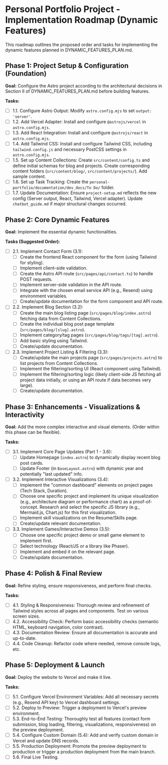 # Personal Portfolio Project - Implementation Roadmap (Dynamic Features)

This roadmap outlines the proposed order and tasks for implementing the dynamic features planned in DYNAMIC_FEATURES_PLAN.md.

## Phase 1: Project Setup & Configuration (Foundation)

**Goal:** Configure the Astro project according to the architectural decisions in Section II of DYNAMIC_FEATURES_PLAN.md before building features.

**Tasks:**

*   [ ] 1.1. Configure Astro Output: Modify `astro.config.mjs` to set `output: 'server'`.
*   [ ] 1.2. Add Vercel Adapter: Install and configure `@astrojs/vercel` in `astro.config.mjs`.
*   [ ] 1.3. Add React Integration: Install and configure `@astrojs/react` in `astro.config.mjs`.
*   [ ] 1.4. Add Tailwind CSS: Install and configure Tailwind CSS, including `tailwind.config.js` and necessary PostCSS settings in `astro.config.mjs`.
*   [ ] 1.5. Set up Content Collections: Create `src/content/config.ts` and define initial schemas for blog and projects. Create corresponding content folders (`src/content/blog/`, `src/content/projects/`). Add sample content.
*   [ ] 1.6. Set up Task Tracking: Create the `personal-portfolio/documentation/dev_docs/To Do/` folder.
*   [ ] 1.7. Update Documentation: Ensure `project-setup.md` reflects the new config (Server output, React, Tailwind, Vercel adapter). Update `chatbot_guide.md` if major structural changes occurred.

## Phase 2: Core Dynamic Features

**Goal:** Implement the essential dynamic functionalities.

**Tasks (Suggested Order):**

*   [ ] 2.1. Implement Contact Form (3.1):
    *   [ ] Create the frontend React component for the form (using Tailwind for styling).
    *   [ ] Implement client-side validation.
    *   [ ] Create the Astro API route (`src/pages/api/contact.ts`) to handle POST requests.
    *   [ ] Implement server-side validation in the API route.
    *   [ ] Integrate with the chosen email service API (e.g., Resend) using environment variables.
    *   [ ] Create/update documentation for the form component and API route.
*   [ ] 2.2. Implement Blog Section (3.2):
    *   [ ] Create the main blog listing page (`src/pages/blog/index.astro`) fetching data from Content Collections.
    *   [ ] Create the individual blog post page template (`src/pages/blog/[slug].astro`).
    *   [ ] Implement category/tag pages (`src/pages/blog/tags/[tag].astro`).
    *   [ ] Add basic styling using Tailwind.
    *   [ ] Create/update documentation.
*   [ ] 2.3. Implement Project Listing & Filtering (3.3):
    *   [ ] Create/update the main projects page (`src/pages/projects.astro`) to list projects from Content Collections.
    *   [ ] Implement the filtering/sorting UI (React component using Tailwind).
    *   [ ] Implement the filtering/sorting logic (likely client-side JS fetching all project data initially, or using an API route if data becomes very large).
    *   [ ] Create/update documentation.

## Phase 3: Enhancements - Visualizations & Interactivity

**Goal:** Add the more complex interactive and visual elements. (Order within this phase can be flexible).

**Tasks:**

*   [ ] 3.1. Implement Core Page Updates (Part 1 - 3.6):
    *   [ ] Update Homepage (`index.astro`) to dynamically display recent blog post cards.
    *   [ ] Update Footer (in `BaseLayout.astro`) with dynamic year and potentially "last updated" info.
*   [ ] 3.2. Implement Interactive Visualizations (3.4):
    *   [ ] Implement the "common dashboard" elements on project pages (Tech Stack, Duration).
    *   [ ] Choose one specific project and implement its unique visualization (e.g., architecture diagram or performance chart) as a proof-of-concept. Research and select the specific JS library (e.g., Mermaid.js, Chart.js) for this first visualization.
    *   [ ] Implement skill visualizations on the Resume/Skills page.
    *   [ ] Create/update relevant documentation.
*   [ ] 3.3. Implement Games/Interactive Demos (3.5):
    *   [ ] Choose one specific project demo or small game element to implement first.
    *   [ ] Select technology (React/JS or a library like Phaser).
    *   [ ] Implement and embed it on the relevant page.
    *   [ ] Create/update documentation.

## Phase 4: Polish & Final Review

**Goal:** Refine styling, ensure responsiveness, and perform final checks.

**Tasks:**

*   [ ] 4.1. Styling & Responsiveness: Thorough review and refinement of Tailwind styles across all pages and components. Test on various screen sizes.
*   [ ] 4.2. Accessibility Check: Perform basic accessibility checks (semantic HTML, keyboard navigation, color contrast).
*   [ ] 4.3. Documentation Review: Ensure all documentation is accurate and up-to-date.
*   [ ] 4.4. Code Cleanup: Refactor code where needed, remove console logs, etc.

## Phase 5: Deployment & Launch

**Goal:** Deploy the website to Vercel and make it live.

**Tasks:**

*   [ ] 5.1. Configure Vercel Environment Variables: Add all necessary secrets (e.g., Resend API key) to Vercel dashboard settings.
*   [ ] 5.2. Deploy to Preview: Trigger a deployment to Vercel's preview environment.
*   [ ] 5.3. End-to-End Testing: Thoroughly test all features (contact form submission, blog loading, filtering, visualizations, responsiveness) on the preview deployment.
*   [ ] 5.4. Configure Custom Domain (5.4): Add and verify custom domain in Vercel and update DNS records.
*   [ ] 5.5. Production Deployment: Promote the preview deployment to production or trigger a production deployment from the main branch.
*   [ ] 5.6. Final Live Testing.